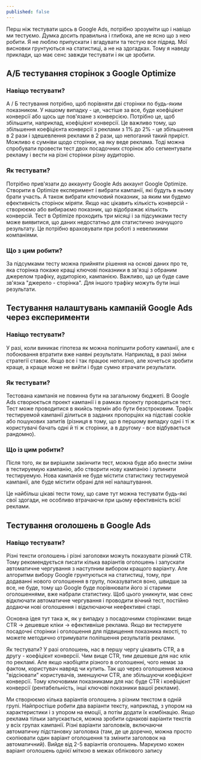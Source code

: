 ```yaml
---
published: false
---
```

Перш ніж тестувати щось в Google Ads, потрібно зрозуміти що і навіщо ми тестуємо. Думка досить правильна і глибока, але не ясно що з нею робити. Я не люблю припускати і вгадувати та тестую все підряд. Мої висновки грунтуються на статистиці, а не на здогадках. Тому я наведу приклади, що має сенс завжди тестувати і як це зробити.

## А/Б тестування сторінок з Google Optimize

### Навіщо тестувати?
А / Б тестування потрібно, щоб порівняти дві сторінки по будь-яким показником. У нашому випадку - це, частіше за все, буде коефіцієнт конверсії або щось ще пов'язане з конверсією. Потрібно це, щоб збільшити, наприклад, коефіцієнт конверсії. Це важливо тому, що збільшення коефіцієнта конверсії з реклами з 1% до 2% - це збільшення в 2 рази і здешевлення реклами в 2 рази, що непоганий такий приріст. Можливо є сумніви щодо сторінки, на яку веде реклама. Тоді можна спробувати провести тест двох посадочних сторінок або сегментувати рекламу і вести на різні сторінки різну аудиторію.

### Як тестувати?
Потрібно прив'язати до аккаунту Google Ads аккаунт Google Optimize. Створити в Optimize експеримент і вибрати кампанії, які будуть в ньому брати участь. А також вибрати ключовий показник, за яким ми будемо ефективність сторінок міряти. Якщо нас цікавить кількість конверсій - створюємо або вибираємо показник, що відображає кількість конверсій. Тест в Optimize проходить три місяці і за підсумками тесту може виявитися, що даних недостатньо для статистично значущого результату. Це потрібно враховувати при роботі з невеликими компаніями.

### Що з цим робити?
За підсумками тесту можна прийняти рішення на основі даних про те, яка сторінка покаже кращі ключові показники в зв'язці з обраним джерелом трафіку, аудиторією, кампанією. Важливо, що це буде саме зв'язка "джерело - сторінка". Для іншого трафіку можуть бути інші результати.

## Тестування налаштувань кампаній Google Ads через експерименти

### Навіщо тестувати?
У разі, коли виникає гіпотеза як можна поліпшити роботу кампанії, але є побоювання втратити вже наявні результати. Наприклад, в разі зміни стратегії ставок. Якщо все і так працює непогано, але хочеться зробити краще, а краще може не вийти і буде сумно втрачати результати.

### Як тестувати?
Тестована кампанія не повинна бути на загальному бюджеті. В Google Ads створюється проект кампанії і в рамках проекту проводиться тест. Тест може проводитися в якийсь термін або бути безстроковим. Трафік тестируемой кампанії ділиться в заданих пропорціях на підставі cookie або пошукових запитів (різниця в тому, що в першому випадку одні і ті ж користувачі бачать одні й ті ж сторінки, а в другому - все відбувається рандомно).

### Що із цим робити?
Після того, як ви вирішили закінчити тест, можна буде або внести зміни в тестируемую кампанію, або створити нову кампанію і зупинити тестируемую. Нова кампанія не буде містити статистику тестируемой кампанії, але буде містити обрані для неї налаштування.

Це найбільш цікаві тести тому, що саме тут можна тестувати будь-які свої здогади, не особливо втрачаючи при цьому ефективність всієї реклами.

## Тестування оголошень в Google Ads

### Навіщо тестувати?
Різні тексти оголошень і різні заголовки можуть показувати різний CTR. Тому рекомендується писати кілька варіантів оголошень і запускати автоматичне чергування з наступним вибором кращого варіанту. Але алгоритми вибору Google грунтуються на статистиці, тому, при додаванні нового оголошення в групу, показуватися воно, швидше за все, не буде, тому що Google буде порівнювати його зі старими оголошеннями, вже набрали статистику. Щоб цього уникнути, має сенс відключати автоматичне чергування і проводити вічний тест, постійно додаючи нові оголошення і відключаючи неефективні старі.

Основна ідея тут така ж, як у випадку з посадочними сторінками: вище CTR -> дешевше кліки -> ефективніше реклама. Якщо ви тестируете посадочні сторінки і оголошення для підвищення показника якості, то можете методично отримувати поліпшення результатів реклами.

Як тестувати?
У разі оголошень, нас в першу чергу цікавить CTR, а в другу - коефіцієнт конверсії. Чим вище CTR, тим дешевше для нас клік по рекламі. Але якщо наобіцяти різного в оголошенні, чого немає за фактом, користувач навряд чи купить. Так що через оголошення можна "відсіювати" користувачів, зменшуючи CTR, але збільшуючи коефіцієнт конверсії. Тому ключовими показниками для нас буде CTR і коефіцієнт конверсії (рентабельність, інші ключові показники вашої реклами).

Ми створюємо кілька варіантів оголошень з різним текстом в одній групі. Найпростіше робити два варіанти тексту, наприклад, з упором на характеристики і з упором на емоції, а потім додати їх комбінацію. Якщо реклама тільки запускається, можна зробити однакові варіанти текстів у всіх групах кампанії. Різні варіанти заголовків, включаючи автоматичну підстановку заголовка (там, де це доречно, можна просто скопіювати один варіант оголошення та змінити заголовок на автоматичний). Вийде від 2-5 варіантів оголошень. Маркуємо кожен варіант оголошень однієї міткою в межах облікового запису
